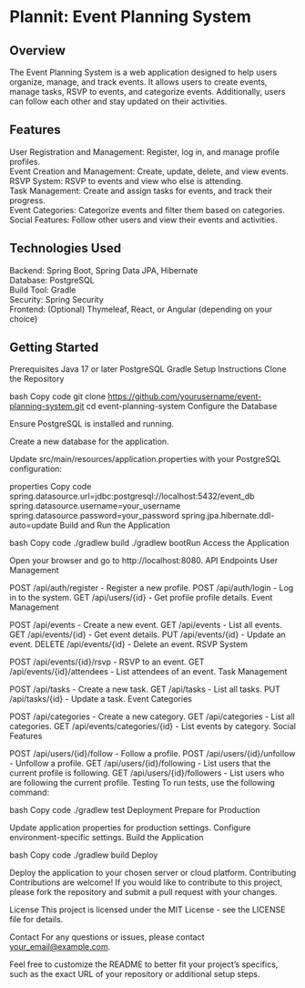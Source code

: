 # Plannit: Event Planning System
## Overview
The Event Planning System is a web application designed to help users organize, manage, and track events. It allows users to create events, manage tasks, RSVP to events, and categorize events. Additionally, users can follow each other and stay updated on their activities.

## Features
User Registration and Management: Register, log in, and manage profile profiles.  
Event Creation and Management: Create, update, delete, and view events.  
RSVP System: RSVP to events and view who else is attending.  
Task Management: Create and assign tasks for events, and track their progress.  
Event Categories: Categorize events and filter them based on categories.  
Social Features: Follow other users and view their events and activities.  
## Technologies Used
Backend: Spring Boot, Spring Data JPA, Hibernate  
Database: PostgreSQL  
Build Tool: Gradle  
Security: Spring Security  
Frontend: (Optional) Thymeleaf, React, or Angular (depending on your choice)  
## Getting Started
Prerequisites
Java 17 or later
PostgreSQL
Gradle
Setup Instructions
Clone the Repository

bash
Copy code
git clone https://github.com/yourusername/event-planning-system.git
cd event-planning-system
Configure the Database

Ensure PostgreSQL is installed and running.

Create a new database for the application.

Update src/main/resources/application.properties with your PostgreSQL configuration:

properties
Copy code
spring.datasource.url=jdbc:postgresql://localhost:5432/event_db
spring.datasource.username=your_username
spring.datasource.password=your_password
spring.jpa.hibernate.ddl-auto=update
Build and Run the Application

bash
Copy code
./gradlew build
./gradlew bootRun
Access the Application

Open your browser and go to http://localhost:8080.
API Endpoints
User Management

POST /api/auth/register - Register a new profile.
POST /api/auth/login - Log in to the system.
GET /api/users/{id} - Get profile profile details.
Event Management

POST /api/events - Create a new event.
GET /api/events - List all events.
GET /api/events/{id} - Get event details.
PUT /api/events/{id} - Update an event.
DELETE /api/events/{id} - Delete an event.
RSVP System

POST /api/events/{id}/rsvp - RSVP to an event.
GET /api/events/{id}/attendees - List attendees of an event.
Task Management

POST /api/tasks - Create a new task.
GET /api/tasks - List all tasks.
PUT /api/tasks/{id} - Update a task.
Event Categories

POST /api/categories - Create a new category.
GET /api/categories - List all categories.
GET /api/events/categories/{id} - List events by category.
Social Features

POST /api/users/{id}/follow - Follow a profile.
POST /api/users/{id}/unfollow - Unfollow a profile.
GET /api/users/{id}/following - List users that the current profile is following.
GET /api/users/{id}/followers - List users who are following the current profile.
Testing
To run tests, use the following command:

bash
Copy code
./gradlew test
Deployment
Prepare for Production

Update application properties for production settings.
Configure environment-specific settings.
Build the Application

bash
Copy code
./gradlew build
Deploy

Deploy the application to your chosen server or cloud platform.
Contributing
Contributions are welcome! If you would like to contribute to this project, please fork the repository and submit a pull request with your changes.

License
This project is licensed under the MIT License - see the LICENSE file for details.

Contact
For any questions or issues, please contact your_email@example.com.

Feel free to customize the README to better fit your project’s specifics, such as the exact URL of your repository or additional setup steps.